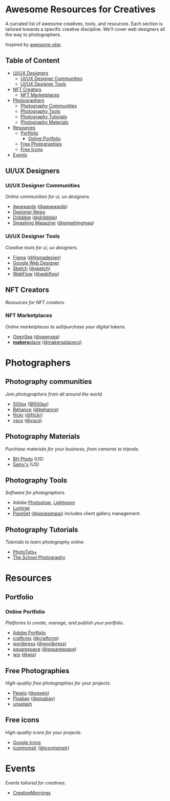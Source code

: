 # Awesome Resources for Creatives

A currated list of awesome creatives, tools, and resources. Each section is tailored towards a specific creative discipline. We'll cover web designers all the way to photographers.

Inspired by [awesome-php](https://github.com/ziadoz/awesome-php).

## Table of Content

* [UI/UX Designers](#uiux-designers)
  * [UI/UX Designer Communities](#uiux-designer-communities)
  * [UI/UX Designer Tools](#uiux-designer-tools)
* [NFT Creators](#nft-creators)
  * [NFT Marketplaces](#nft-marketplaces)
* [Photographers](#photographers)
  * [Photography Communities](#photography-communities)
  * [Photography Tools](#photography-tools)
  * [Photography Tutorials](#photography-tutorials)
  * [Photography Materials](#photography-materials)
* [Resources](#resources)
  * [Portfolio](#portfolio) 
    * [Online Portfolio](#online-portfolio)
  * [Free Photographies](#free-photographies)
  * [Free Icons](#free-icons)
* [Events](#events)

## UI/UX Designers

### UI/UX Designer Communities
*Online communities for ui, ux designers.*

- [Awwwards](https://www.awwwards.com/) ([@awwwards](https://twitter.com/awwwards))
- [Designer News](https://www.designernews.co/)
- [Dribbble](https://dribbble.com/) ([@dribbble](https://twitter.com/dribbble))
- [Smashing Magazine](https://www.smashingmagazine.com/) ([@smashingmag](https://twitter.com/smashingmag))

### UI/UX Designer Tools
*Creative tools for ui, ux designers.*

- [Figma](https://www.figma.com/) ([@figmadesign](https://twitter.com/figmadesign))
- [Google Web Designer](https://webdesigner.withgoogle.com/)
- [Sketch](https://www.sketch.com/) ([@sketch](https://twitter.com/sketch))
- [WebFlow](https://webflow.com) ([@webflow](https://twitter.com/webflow))

## NFT Creators
*Resources for NFT creators.*

### NFT Marketplaces
*Online marketplaces to sell/purchase your digital tokens.*

- [OpenSea](https://opensea.io/) ([@opensea](https://twitter.com/opensea))
- [**makers**place](https://makersplace.com/) ([@makersplaceco](https://twitter.com/makersplaceco))

# Photographers

## Photography communities
*Join photographers from all around the world.*

- [500px](https://500px.com) ([@500px](https://twitter.com/500px))
- [Behance](https://www.behance.net/) ([@behance](https://twitter.com/behance))
- [flickr](https://www.flickr.com/) ([@flickr](https://twitter.com/flickr))
- [vsco](https://vsco.co) ([@vsco](https://twitter.com/vsco))

## Photography Materials
*Purchase materials for your business, from cameras to tripods.*

- [BH Photo](https://www.bhphotovideo.com/) (US)
- [Samy's](https://www.samys.com/) (US)

## Photography Tools
*Software for photographers.*

- Adobe [Photoshop](https://www.adobe.com/products/photoshop/), [Lightroom](https://www.adobe.com/products/photoshop-lightroom/)
- [Luminar](https://skylum.com/luminar)
- [PixieSet](https://pixieset.com/) ([@pixiesetapp](https://twitter.com/pixiesetapp)) includes client gallery management.

## Photography Tutorials
*Tutorials to learn photography online.*

- [PhotoTuts+](https://photography.tutsplus.com/)
- [The School Photography](https://www.theschoolofphotography.com/tutorials)

# Resources

## Portfolio

### Online Portfolio
*Platforms to create, manage, and publish your portfolio.*

- [Adobe Portfolio](https://portfolio.adobe.com/)
- [craftcms](https://craftcms.com/) ([@craftcms](https://twitter.com/craftcms))
- [wordpress](https://wordpress.com/) ([@wordpress](https://twitter.com/wordpress))
- [squarespace](https://www.squarespace.com/tour/portfolio-website) ([@squarespace](https://twitter.com/squarespace))
- [wix](https://www.wix.com/) ([@wix](https://wix.com))
 
## Free Photographies
*High-quality free photographies for your projects.*

- [Pexels](https://www.pexels.com/) ([@pexels](https://twitter.com/pexels))
- [Pixabay](https://pixabay.com/) ([@pixabay](https://twitter.com/pixabay))
- [unsplash](https://unsplash.com/)

## Free icons
*High-quality icons for your projects.*

- [Google Icons](https://fonts.google.com/icons)
- [iconmonstr](https://iconmonstr.com/) ([@iconmonstr](https://twitter.com/iconmonstr))

# Events 
*Events tailored for creatives.*

- [CreativeMornings](https://creativemornings.com/)
